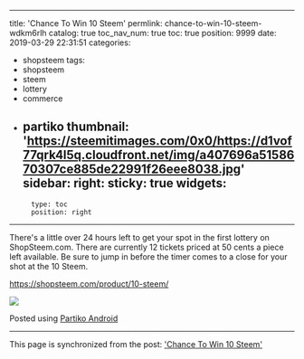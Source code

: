 
---
title: 'Chance To Win 10 Steem'
permlink: chance-to-win-10-steem-wdkm6rlh
catalog: true
toc_nav_num: true
toc: true
position: 9999
date: 2019-03-29 22:31:51
categories:
- shopsteem
tags:
- shopsteem
- steem
- lottery
- commerce
- partiko
thumbnail: 'https://steemitimages.com/0x0/https://d1vof77qrk4l5q.cloudfront.net/img/a407696a5158670307ce885de22991f26eee8038.jpg'
sidebar:
    right:
        sticky: true
widgets:
    -
        type: toc
        position: right
---


There's a little over 24 hours left to get your spot in the first lottery on ShopSteem.com. There are currently 12 tickets priced at 50 cents a piece left available. Be sure to jump in before the timer comes to a close for your shot at the 10 Steem.

https://shopsteem.com/product/10-steem/

![](https://steemitimages.com/0x0/https://d1vof77qrk4l5q.cloudfront.net/img/a407696a5158670307ce885de22991f26eee8038.jpg)

Posted using [Partiko Android](https://partiko.app/referral/patrickulrich)

- - -

This page is synchronized from the post: ['Chance To Win 10 Steem'](https://steemit.com/@patrickulrich/chance-to-win-10-steem-wdkm6rlh)
